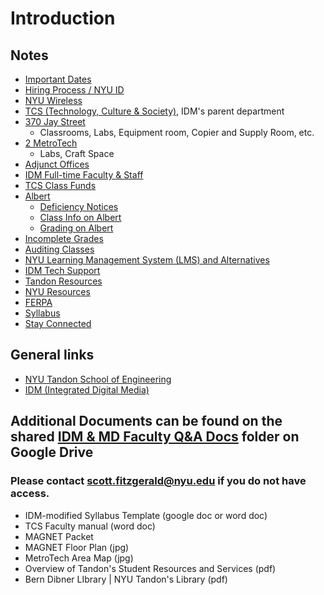 # Introduction

## Notes
* [Important Dates](important_dates.md)
* [Hiring Process / NYU ID](uploading_i9_and_tax_forms.md)
* [NYU Wireless](nyu_wireless.md)
* [TCS \(Technology, Culture & Society\)](tcs.md), IDM's parent department
* [370 Jay Street](370Jay.md)
  * Classrooms, Labs, Equipment room, Copier and Supply Room, etc.
* [2 MetroTech](2MetroTech.md)
  * Labs, Craft Space
* [Adjunct Offices](adjunctoffices_md.md)
* [IDM Full-time Faculty & Staff](idm_faculty_and_staff.md)
* [TCS Class Funds](tcs_class_funds.md)
* [Albert](grading/albert_roster__grading.md)
  * [Deficiency Notices](grading/deficiency_notices.md)
  * [Class Info on Albert](class_roster.md)
  * [Grading on Albert](grading/)
* [Incomplete Grades](grading/incomplete_grades.md)
* [Auditing Classes](grading/auditing_classes.md)
* [NYU Learning Management System (LMS) and Alternatives](nyu_classes.md)
* [IDM Tech Support](idm_tech_support.md)
* [Tandon Resources](soe_resources.md)
* [NYU Resources](nyu_resources.md)
* [FERPA](ferpa.md)
* [Syllabus](syllabi.md)
* [Stay Connected](stay_connected.md)

## General links
* [NYU Tandon School of Engineering](http://engineering.nyu.edu)
* [IDM \(Integrated Digital Media\)](http://idm.engineering.nyu.edu)

## Additional Documents can be found on the shared [IDM & MD Faculty Q&A Docs](https://drive.google.com/open?id=0B3GbS-Wqk2AHNUhHdkswemxud2c) folder on Google Drive

### Please contact scott.fitzgerald@nyu.edu if you do not have access.

* IDM-modified Syllabus Template \(google doc or word doc\)
* TCS Faculty manual \(word doc\)
* MAGNET Packet 
* MAGNET Floor Plan \(jpg\)
* MetroTech Area Map \(jpg\)
* Overview of Tandon's Student Resources and Services \(pdf\)
* Bern Dibner LIbrary \| NYU Tandon's Library \(pdf\)

